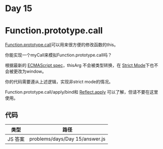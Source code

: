 # Day 15

# Function.prototype.call

[Function.prototype.call](https://tc39.es/ecma262/#sec-function.prototype.call)可以用来很方便的修改函数的this。

你能实现一个myCall来模拟Function.prototype.call吗？

根据最新的 [ECMAScript spec](https://tc39.es/ecma262/#sec-function.prototype.call)，thisArg 不会被类型转换，在 [Strict Mode](https://developer.mozilla.org/en-US/docs/Web/JavaScript/Reference/Strict_mode)下也不会被更改为window。

你的代码需要遵从上述逻辑，实现非strict mode的情况。

Function.prototype.call/apply/bind和 [Reflect.apply](https://developer.mozilla.org/zh-CN/docs/Web/JavaScript/Reference/Global_Objects/Reflect/apply) 可以了解，但请不要在这里使用。

## 代码

| 类型    | 路径                           |
| ------- | ------------------------------ |
| JS 答案 | problems/days/Day 15/answer.js |
